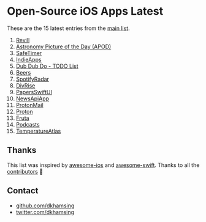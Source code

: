 # Open-Source iOS Apps Latest

These are the 15 latest entries from the [main list](https://github.com/dkhamsing/open-source-ios-apps).


1. [Revill](https://github.com/ViniciusDeep/Revill)
2. [Astronomy Picture of the Day (APOD)](https://github.com/LASER-Yi/SwiftUI-APOD)
3. [SafeTimer](https://github.com/Hortelanos/SafeTimer)
4. [IndieApps](https://github.com/antranapp/IndieApps)
5. [Dub Dub Do - TODO List](https://github.com/StephenMcMillan/Dub-Dub-Do)
6. [Beers](https://github.com/crelies/Beers)
7. [SpotifyRadar](https://github.com/ThasianX/SpotifyRadar)
8. [DivRise](https://github.com/ThasianX/DivRise)
9. [PapersSwiftUI](https://github.com/donbytyqi/PapersSwiftUI)
10. [NewsApiApp](https://github.com/SchwiftyUI/NewsApiApp)
11. [ProtonMail](https://github.com/ProtonMail/ios-mail)
12. [Proton](https://github.com/rajdeep/proton)
13. [Fruta](https://developer.apple.com/documentation/swiftui/fruta_building_a_feature-rich_app_with_swiftui)
14. [Podcasts](https://github.com/albertopeam/Podcasts)
15. [TemperatureAtlas](https://github.com/jhatin94/tempatlas-swiftui)

## Thanks

This list was inspired by [awesome-ios](https://github.com/vsouza/awesome-ios) and [awesome-swift](https://github.com/matteocrippa/awesome-swift). Thanks to all the [contributors](https://github.com/dkhamsing/open-source-ios-apps/graphs/contributors) 🎉 

## Contact

- [github.com/dkhamsing](https://github.com/dkhamsing)
- [twitter.com/dkhamsing](https://twitter.com/dkhamsing)
